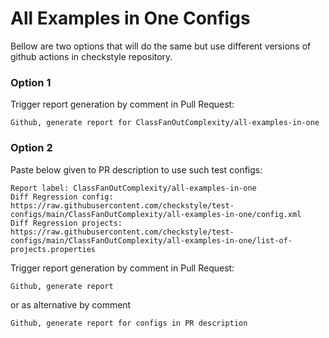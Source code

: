 # All Examples in One Configs

Bellow are two options that will do the same but use different versions
of github actions in checkstyle repository.


### Option 1
Trigger report generation by comment in Pull Request:
```
Github, generate report for ClassFanOutComplexity/all-examples-in-one
```

### Option 2

Paste below given to PR description to use such test configs:
```
Report label: ClassFanOutComplexity/all-examples-in-one
Diff Regression config: https://raw.githubusercontent.com/checkstyle/test-configs/main/ClassFanOutComplexity/all-examples-in-one/config.xml
Diff Regression projects: https://raw.githubusercontent.com/checkstyle/test-configs/main/ClassFanOutComplexity/all-examples-in-one/list-of-projects.properties
```

Trigger report generation by comment in Pull Request:
```
Github, generate report
```
or as alternative by comment
```
Github, generate report for configs in PR description
```
